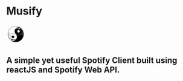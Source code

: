 <h1 >Musify</h1>
<img src='/src/assets/logo.svg' width='50' alt='logo'/>


## A simple yet useful Spotify Client built using reactJS and Spotify Web API.